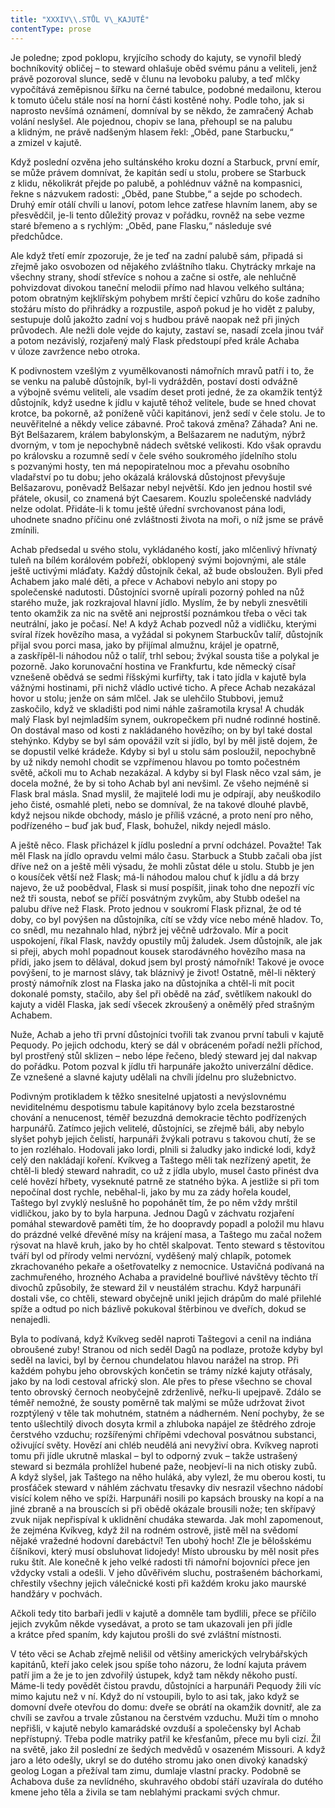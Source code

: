 ```yaml
---
title: "XXXIV\\.STŮL V\_KAJUTĚ"
contentType: prose
---
```


  

Je poledne; zpod poklopu, kryjícího schody do kajuty, se vynořil bledý bochníkovitý obličej – to steward ohlašuje oběd svému pánu a veliteli, jenž právě pozoroval slunce, sedě v člunu na levoboku paluby, a teď mlčky vypočítává zeměpisnou šířku na černé tabulce, podobné medailonu, kterou k tomuto účelu stále nosí na horní části kostěné nohy. Podle toho, jak si naprosto nevšímá oznámení, domníval by se někdo, že zamračený Achab volání neslyšel. Ale pojednou, chopiv se lana, přehoupl se na palubu a klidným, ne právě nadšeným hlasem řekl: „Oběd, pane Starbucku,“ a zmizel v kajutě.

Když poslední ozvěna jeho sultánského kroku dozní a Starbuck, první emír, se může právem domnívat, že kapitán sedí u stolu, probere se Starbuck z klidu, několikrát přejde po palubě, a pohlédnuv vážně na kompasnici, řekne s názvukem radosti: „Oběd, pane Stubbe,“ a sejde po schodech. Druhý emír otálí chvíli u lanoví, potom lehce zatřese hlavním lanem, aby se přesvědčil, je-li tento důležitý provaz v pořádku, rovněž na sebe vezme staré břemeno a s rychlým: „Oběd, pane Flasku,“ následuje své předchůdce.

Ale když třetí emír zpozoruje, že je teď na zadní palubě sám, připadá si zřejmě jako osvobozen od nějakého zvláštního tlaku. Chytrácky mrkaje na všechny strany, shodí střevíce s nohou a začne si ostře, ale nehlučně pohvizdovat divokou taneční melodii přímo nad hlavou velkého sultána; potom obratným kejklířským pohybem mrští čepicí vzhůru do koše zadního stožáru místo do přihrádky a rozpustile, aspoň pokud je ho vidět z paluby, sestupuje dolů jakožto zadní voj s hudbou právě naopak než při jiných průvodech. Ale nežli dole vejde do kajuty, zastaví se, nasadí zcela jinou tvář a potom nezávislý, rozjařený malý Flask předstoupí před krále Achaba v úloze zavržence nebo otroka.

K podivnostem vzešlým z vyumělkovanosti námořních mravů patří i to, že se venku na palubě důstojník, byl-li vydrážděn, postaví dosti odvážně a výbojně svému veliteli, ale vsadím deset proti jedné, že za okamžik tentýž důstojník, když usedne k jídlu v kajutě téhož velitele, bude se hned chovat krotce, ba pokorně, až poníženě vůči kapitánovi, jenž sedí v čele stolu. Je to neuvěřitelné a někdy velice zábavné. Proč taková změna? Záhada? Ani ne. Být Belšazarem, králem babylonským, a Belšazarem ne nadutým, nýbrž dvorným, v tom je nepochybně nádech světské velikosti. Kdo však opravdu po královsku a rozumně sedí v čele svého soukromého jídelního stolu s pozvanými hosty, ten má nepopiratelnou moc a převahu osobního vladařství po tu dobu; jeho okázalá královská důstojnost převyšuje Belšazarovu, poněvadž Belšazar nebyl největší. Kdo jen jednou hostil své přátele, okusil, co znamená být Caesarem. Kouzlu společenské nadvlády nelze odolat. Přidáte-li k tomu ještě úřední svrchovanost pána lodi, uhodnete snadno příčinu oné zvláštnosti života na moři, o níž jsme se právě zmínili.

Achab předsedal u svého stolu, vykládaného kostí, jako mlčenlivý hřívnatý tuleň na bílém korálovém pobřeží, obklopený svými bojovnými, ale stále ještě uctivými mláďaty. Každý důstojník čekal, až bude obsloužen. Byli před Achabem jako malé děti, a přece v Achabovi nebylo ani stopy po společenské nadutosti. Důstojníci svorně upírali pozorný pohled na nůž starého muže, jak rozkrajoval hlavní jídlo. Myslím, že by nebyli znesvětili tento okamžik za nic na světě ani nejprostší poznámkou třeba o věci tak neutrální, jako je počasí. Ne! A když Achab pozvedl nůž a vidličku, kterými svíral řízek hovězího masa, a vyžádal si pokynem Starbuckův talíř, důstojník přijal svou porci masa, jako by přijímal almužnu, krájel je opatrně, a zaskřípěl-li náhodou nůž o talíř, trhl sebou; žvýkal sousta tiše a polykal je pozorně. Jako korunovační hostina ve Frankfurtu, kde německý císař vznešeně obědvá se sedmi říšskými kurfiřty, tak i tato jídla v kajutě byla vážnými hostinami, při nichž vládlo uctivé ticho. A přece Achab nezakázal hovor u stolu; jenže on sám mlčel. Jak se ulehčilo Stubbovi, jemuž zaskočilo, když ve skladišti pod nimi náhle zašramotila krysa! A chudák malý Flask byl nejmladším synem, oukropečkem při nudné rodinné hostině. On dostával maso od kosti z nakládaného hovězího; on by byl také dostal stehýnko. Kdyby se byl sám opovážil vzít si jídlo, byl by měl jistě dojem, že se dopustil velké krádeže. Kdyby si byl u stolu sám posloužil, nepochybně by už nikdy nemohl chodit se vzpřímenou hlavou po tomto počestném světě, ačkoli mu to Achab nezakázal. A kdyby si byl Flask něco vzal sám, je docela možné, že by si toho Achab byl ani nevšiml. Ze všeho nejméně si Flask bral másla. Snad myslil, že majitelé lodi mu je odpírají, aby neuškodilo jeho čisté, osmahlé pleti, nebo se domníval, že na takové dlouhé plavbě, když nejsou nikde obchody, máslo je příliš vzácné, a proto není pro něho, podřízeného – buď jak buď, Flask, bohužel, nikdy nejedl máslo.

A ještě něco. Flask přicházel k jídlu poslední a první odcházel. Považte! Tak měl Flask na jídlo opravdu velmi málo času. Starbuck a Stubb začali oba jíst dříve než on a ještě měli výsadu, že mohli zůstat déle u stolu. Stubb je jen o kousíček větší než Flask; má-li náhodou malou chuť k jídlu a dá brzy najevo, že už poobědval, Flask si musí pospíšit, jinak toho dne nepozří víc než tři sousta, neboť se příčí posvátným zvykům, aby Stubb odešel na palubu dříve než Flask. Proto jednou v soukromí Flask přiznal, že od té doby, co byl povýšen na důstojníka, cítí se vždy více nebo méně hladov. To, co snědl, mu nezahnalo hlad, nýbrž jej věčně udržovalo. Mír a pocit uspokojení, říkal Flask, navždy opustily můj žaludek. Jsem důstojník, ale jak si přeji, abych mohl popadnout kousek starodávného hovězího masa na přídi, jako jsem to dělával, dokud jsem byl prostý námořník! Takové je ovoce povýšení, to je marnost slávy, tak bláznivý je život! Ostatně, měl-li některý prostý námořník zlost na Flaska jako na důstojníka a chtěl-li mít pocit dokonalé pomsty, stačilo, aby šel při obědě na záď, světlíkem nakoukl do kajuty a viděl Flaska, jak sedí všecek zkroušený a oněmělý před strašným Achabem.

Nuže, Achab a jeho tři první důstojníci tvořili tak zvanou první tabuli v kajutě Pequody. Po jejich odchodu, který se dál v obráceném pořadí nežli příchod, byl prostřený stůl sklizen – nebo lépe řečeno, bledý steward jej dal nakvap do pořádku. Potom pozval k jídlu tři harpunáře jakožto univerzální dědice. Ze vznešené a slavné kajuty udělali na chvíli jídelnu pro služebnictvo.

Podivným protikladem k těžko snesitelné upjatosti a nevýslovnému neviditelnému despotismu tabule kapitánovy bylo zcela bezstarostné chování a nenucenost, téměř bezuzdná demokracie těchto podřízených harpunářů. Zatímco jejich velitelé, důstojníci, se zřejmě báli, aby nebylo slyšet pohyb jejich čelistí, harpunáři žvýkali potravu s takovou chutí, že se to jen rozléhalo. Hodovali jako lordi, plnili si žaludky jako indické lodi, když celý den nakládají koření. Kvíkveg a Taštego měli tak nezřízený apetit, že chtěl-li bledý steward nahradit, co už z jídla ubylo, musel často přinést dva celé hovězí hřbety, vyseknuté patrně ze statného býka. A jestliže si při tom nepočínal dost rychle, neběhal-li, jako by mu za zády hořela koudel, Taštego byl zvyklý neslušně ho popohánět tím, že po něm vždy mrštil vidličkou, jako by to byla harpuna. Jednou Dagů v záchvatu rozjaření pomáhal stewardově paměti tím, že ho doopravdy popadl a položil mu hlavu do prázdné velké dřevěné mísy na krájení masa, a Taštego mu začal nožem rýsovat na hlavě kruh, jako by ho chtěl skalpovat. Tento steward s těstovitou tváří byl od přírody velmi nervózní, vyděšený malý chlapík, potomek zkrachovaného pekaře a ošetřovatelky z nemocnice. Ustavičná podívaná na zachmuřeného, hrozného Achaba a pravidelné bouřlivé návštěvy těchto tří divochů způsobily, že steward žil v neustálém strachu. Když harpunáři dostali vše, co chtěli, steward obyčejně unikl jejich drápům do malé přilehlé spíže a odtud po nich bázlivě pokukoval štěrbinou ve dveřích, dokud se nenajedli.

Byla to podívaná, když Kvíkveg seděl naproti Taštegovi a cenil na indiána obroušené zuby! Stranou od nich seděl Dagů na podlaze, protože kdyby byl seděl na lavici, byl by černou chundelatou hlavou narážel na strop. Při každém pohybu jeho obrovských končetin se trámy nízké kajuty otřásaly, jako by na lodi cestoval africký slon. Ale přes to přese všechno se choval tento obrovský černoch neobyčejně zdrženlivě, neřku-li upejpavě. Zdálo se téměř nemožné, že sousty poměrně tak malými se může udržovat život rozptýlený v těle tak mohutném, statném a nádherném. Není pochyby, že se tento ušlechtilý divoch dosyta krmil a zhluboka napájel ze štědrého zdroje čerstvého vzduchu; rozšířenými chřípěmi vdechoval posvátnou substanci, oživující světy. Hovězí ani chléb neudělá ani nevyživí obra. Kvíkveg naproti tomu při jídle ukrutně mlaskal – byl to odporný zvuk – takže ustrašený steward si bezmála prohlížel hubené paže, neobjeví-li na nich otisky zubů. A když slyšel, jak Taštego na něho huláká, aby vylezl, že mu oberou kosti, tu prosťáček steward v náhlém záchvatu třesavky div nesrazil všechno nádobí visící kolem něho ve spíži. Harpunáři nosili po kapsách brousky na kopí a na jiné zbraně a na brouscích si při obědě okázale brousili nože; ten skřípavý zvuk nijak nepřispíval k uklidnění chudáka stewarda. Jak mohl zapomenout, že zejména Kvíkveg, když žil na rodném ostrově, jistě měl na svědomí nějaké vražedné hodovní darebáctví! Ten ubohý hoch! Zle je bělošskému číšníkovi, který musí obsluhovat lidojedy! Místo ubrousku by měl nosit přes ruku štít. Ale konečně k jeho velké radosti tři námořní bojovníci přece jen vždycky vstali a odešli. V jeho důvěřivém sluchu, postrašeném báchorkami, chřestily všechny jejich válečnické kosti při každém kroku jako maurské handžáry v pochvách.

Ačkoli tedy tito barbaři jedli v kajutě a domněle tam bydlili, přece se příčilo jejich zvykům někde vysedávat, a proto se tam ukazovali jen při jídle a krátce před spaním, kdy kajutou prošli do své zvláštní místnosti.

V této věci se Achab zřejmě nelišil od většiny amerických velrybářských kapitánů, kteří jako celek jsou spíše toho názoru, že lodní kajuta právem patří jim a že je to jen zdvořilý ústupek, když tam někdy někoho pustí. Máme-li tedy povědět čistou pravdu, důstojníci a harpunáři Pequody žili víc mimo kajutu než v ní. Když do ní vstoupili, bylo to asi tak, jako když se domovní dveře otevřou do domu: dveře se obrátí na okamžik dovnitř, ale za chvíli se zavřou a trvale zůstanou na čerstvém vzduchu. Muži tím o mnoho nepřišli, v kajutě nebylo kamarádské ovzduší a společensky byl Achab nepřístupný. Třeba podle matriky patřil ke křesťanům, přece mu byli cizí. Žil na světě, jako žil poslední ze šedých medvědů v osazeném Missouri. A když jaro a léto odešly, ukryl se do dutého stromu jako onen divoký kanadský geolog Logan a přežíval tam zimu, dumlaje vlastní pracky. Podobně se Achabova duše za nevlídného, skuhravého období stáří uzavírala do dutého kmene jeho těla a živila se tam neblahými prackami svých chmur.
